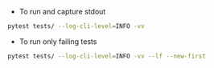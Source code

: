 - To run and capture stdout
```bash
pytest tests/ --log-cli-level=INFO -vv
```


- To run only failing tests
```bash
pytest tests/ --log-cli-level=INFO -vv --lf --new-first
```